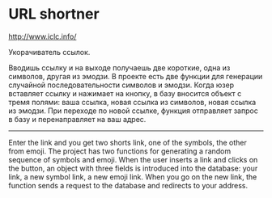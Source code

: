 # URL shortner
http://www.iclc.info/

Укорачиватель ссылок.

Вводишь ссылку и на выходе получаешь две короткие, одна из символов, другая из эмодзи.
В проекте есть две функции для генерации случайной последовательности символов и эмодзи.
Когда юзер вставляет ссылку и нажимает на кнопку, в базу вносится объект с тремя полями: ваша ссылка, новая ссылка из символов, новая ссылка из эмодзи.
При переходе по новой ссылке, функция отправляет запрос в базу и перенаправляет на ваш адрес.
*********************************************************************************************
Enter the link and you get two shorts link, one of the symbols, the other from emoji.
The project has two functions for generating a random sequence of symbols and emoji.
When the user inserts a link and clicks on the button, an object with three fields is introduced into the database: your link, a new symbol link, a new emoji link.
When you go on the new link, the function sends a request to the database and redirects to your address.
